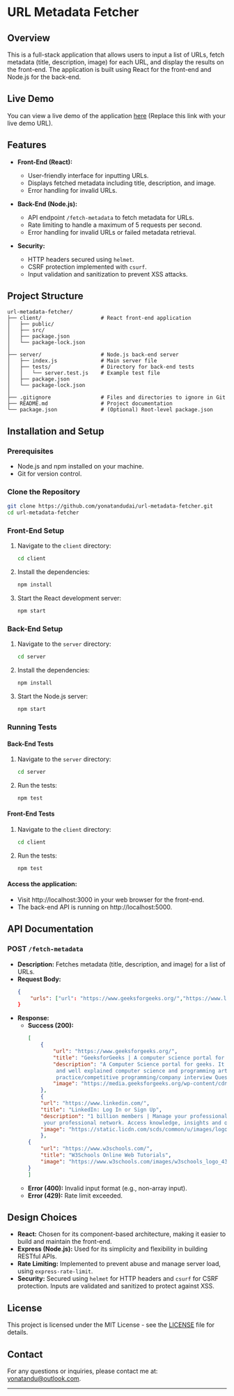 # URL Metadata Fetcher

## Overview

This is a full-stack application that allows users to input a list of URLs, fetch metadata (title, description, image) for each URL, and display the results on the front-end. The application is built using React for the front-end and Node.js for the back-end.

## Live Demo
You can view a live demo of the application [here](#) (Replace this link with your live demo URL).

## Features

- **Front-End (React):**
  - User-friendly interface for inputting URLs.
  - Displays fetched metadata including title, description, and image.
  - Error handling for invalid URLs.

- **Back-End (Node.js):**
  - API endpoint `/fetch-metadata` to fetch metadata for URLs.
  - Rate limiting to handle a maximum of 5 requests per second.
  - Error handling for invalid URLs or failed metadata retrieval.

- **Security:**
  - HTTP headers secured using `helmet`.
  - CSRF protection implemented with `csurf`.
  - Input validation and sanitization to prevent XSS attacks.

## Project Structure

```
url-metadata-fetcher/
├── client/                   # React front-end application
│   ├── public/
│   ├── src/
│   ├── package.json
│   └── package-lock.json
│
├── server/                   # Node.js back-end server
│   ├── index.js              # Main server file
│   ├── tests/                # Directory for back-end tests
│   │   └── server.test.js    # Example test file
│   ├── package.json
│   └── package-lock.json
│
├── .gitignore                # Files and directories to ignore in Git
├── README.md                 # Project documentation
└── package.json              # (Optional) Root-level package.json
```

## Installation and Setup

### Prerequisites

- Node.js and npm installed on your machine.
- Git for version control.

### Clone the Repository

```bash
git clone https://github.com/yonatandudai/url-metadata-fetcher.git
cd url-metadata-fetcher
```

### Front-End Setup

1. Navigate to the `client` directory:
   ```bash
   cd client
   ```
2. Install the dependencies:
   ```bash
   npm install
   ```
3. Start the React development server:
   ```bash
   npm start
   ```

### Back-End Setup

1. Navigate to the `server` directory:
   ```bash
   cd server
   ```
2. Install the dependencies:
   ```bash
   npm install
   ```
3. Start the Node.js server:
   ```bash
   npm start
   ```

### Running Tests

#### Back-End Tests

1. Navigate to the `server` directory:
   ```bash
   cd server
   ```
2. Run the tests:
   ```bash
   npm test
   ```

#### Front-End Tests

1. Navigate to the `client` directory:
   ```bash
   cd client
   ```
2. Run the tests:
   ```bash
   npm test
   ```

#### Access the application:

* Visit http://localhost:3000 in your web browser for    the front-end.
* The back-end API is running on http://localhost:5000.

## API Documentation

### POST `/fetch-metadata`

- **Description:** Fetches metadata (title, description, and image) for a list of URLs.
- **Request Body:**
  ```json
  {
      "urls": ["url": "https://www.geeksforgeeks.org/","https://www.linkedin.com/", "https://www.w3schools.com/"]}'
  }
  ```
- **Response:**
  - **Success (200):**
    ```json
    [
        {
            "url": "https://www.geeksforgeeks.org/",
            "title": "GeeksforGeeks | A computer science portal for geeks",
            "description": "A Computer Science portal for geeks. It contains well written, well thought 
             and well explained computer science and programming articles, quizzes and 
             practice/competitive programming/company interview Questions.",
            "image": "https://media.geeksforgeeks.org/wp-content/cdn-uploads/gfg_200x200-min.png"
        },
        {
        "url": "https://www.linkedin.com/",
        "title": "LinkedIn: Log In or Sign Up",
        "description": "1 billion members | Manage your professional identity. Build and engage with 
         your professional network. Access knowledge, insights and opportunities.",
        "image": "https://static.licdn.com/scds/common/u/images/logos/favicons/v1/favicon.ico"
        },
    {
        "url": "https://www.w3schools.com/",
        "title": "W3Schools Online Web Tutorials",
        "image": "https://www.w3schools.com/images/w3schools_logo_436_2.png"
    }
    ]
    ```
  - **Error (400):** Invalid input format (e.g., non-array input).
  - **Error (429):** Rate limit exceeded.

## Design Choices

- **React:** Chosen for its component-based architecture, making it easier to build and maintain the front-end.
- **Express (Node.js):** Used for its simplicity and flexibility in building RESTful APIs.
- **Rate Limiting:** Implemented to prevent abuse and manage server load, using `express-rate-limit`.
- **Security:** Secured using `helmet` for HTTP headers and `csurf` for CSRF protection. Inputs are validated and sanitized to protect against XSS.

## License

This project is licensed under the MIT License - see the [LICENSE](LICENSE) file for details.

## Contact

For any questions or inquiries, please contact me at: yonatandu@outlook.com.

---
